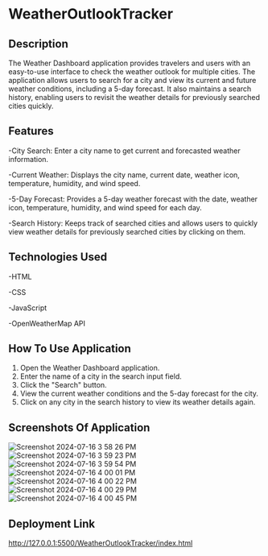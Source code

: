 # WeatherOutlookTracker

## Description 

The Weather Dashboard application provides travelers and users with an easy-to-use interface to check the weather outlook for multiple cities. The application allows users to search for a city and view its current and future weather conditions, including a 5-day forecast. It also maintains a search history, enabling users to revisit the weather details for previously searched cities quickly.

## Features

-City Search: Enter a city name to get current and forecasted weather information.

-Current Weather: Displays the city name, current date, weather icon, temperature, humidity, and wind speed.

-5-Day Forecast: Provides a 5-day weather forecast with the date, weather icon, temperature, humidity, and wind speed for each day.

-Search History: Keeps track of searched cities and allows users to quickly view weather details for previously searched cities by clicking on them.

## Technologies Used

-HTML

-CSS

-JavaScript

-OpenWeatherMap API

## How To Use Application

1. Open the Weather Dashboard application.
2. Enter the name of a city in the search input field.
3. Click the "Search" button.
4. View the current weather conditions and the 5-day forecast for the city.
5. Click on any city in the search history to view its weather details again.

## Screenshots Of Application

![Screenshot 2024-07-16 3 58 26 PM](https://github.com/user-attachments/assets/0394de97-9b15-4f2c-91c8-b78d46a53fa0)
![Screenshot 2024-07-16 3 59 23 PM](https://github.com/user-attachments/assets/d1a95339-0a02-42cc-af4e-16e51087bfe0)
![Screenshot 2024-07-16 3 59 54 PM](https://github.com/user-attachments/assets/78c2f338-d0f1-47d3-9f04-a2b794631284)
![Screenshot 2024-07-16 4 00 01 PM](https://github.com/user-attachments/assets/d7ccb6a8-81b2-487b-9497-34bc20dfba2d)
![Screenshot 2024-07-16 4 00 22 PM](https://github.com/user-attachments/assets/93c7f70f-a8d8-45ee-9fac-d64f1fd31566)
![Screenshot 2024-07-16 4 00 29 PM](https://github.com/user-attachments/assets/625e1ba9-3b7f-4b2c-bdcd-59281520f47a)
![Screenshot 2024-07-16 4 00 45 PM](https://github.com/user-attachments/assets/85154eab-8c6c-40f9-9427-6939adfe9ace)

## Deployment Link

http://127.0.0.1:5500/WeatherOutlookTracker/index.html
